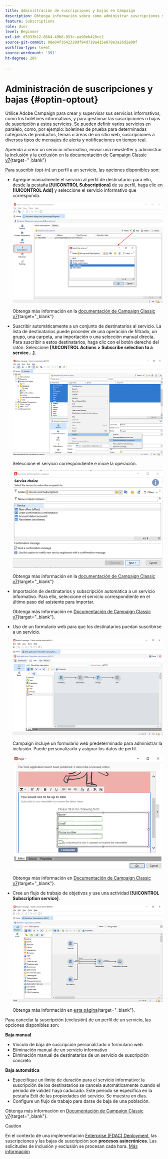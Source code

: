 ```yaml
---
title: Administración de suscripciones y bajas en Campaign
description: Obtenga información sobre cómo administrar suscripciones y bajas en la versión 8 de Campaign.
feature: Subscriptions
role: User
level: Beginner
exl-id: d5933b12-8664-49b8-953c-ea98eb428cc2
source-git-commit: 08e04f3642320df94d719a415e878e3a26d2e00f
workflow-type: tm+mt
source-wordcount: '391'
ht-degree: 28%

---
```


# Administración de suscripciones y bajas {#optin-optout}

Utilice Adobe Campaign para crear y supervisar sus servicios informativos, como los boletines informativos, y para gestionar las suscripciones o bajas de suscripción a estos servicios. Se pueden definir varios servicios en paralelo, como, por ejemplo: boletines de prueba para determinadas categorías de productos, temas o áreas de un sitio web, suscripciones a diversos tipos de mensajes de alerta y notificaciones en tiempo real.

Aprenda a crear un servicio informativo, enviar una newsletter y administrar la inclusión y la exclusión en la [documentación de Campaign Classic v7](https://experienceleague.adobe.com/docs/campaign-classic/using/sending-messages/subscriptions-and-referrals/managing-subscriptions.html?lang=es){target="_blank"}

Para suscribir (opt-in) un perfil a un servicio, las opciones disponibles son:

* Agregue manualmente el servicio al perfil de destinatario: para ello, desde la pestaña **[!UICONTROL Subscriptions]** de su perfil, haga clic en **[!UICONTROL Add]** y seleccione el servicio informativo que corresponda.

  ![](assets/subscribe-to-a-service.png)

  Obtenga más información en la [documentación de Campaign Classic v7](https://experienceleague.adobe.com/docs/campaign-classic/using/getting-started/profile-management/editing-a-profile.html?lang=es#deliveries-tab){target="_blank"}

* Suscribir automáticamente a un conjunto de destinatarios al servicio. La lista de destinatarios puede proceder de una operación de filtrado, un grupo, una carpeta, una importación o una selección manual directa. Para suscribir a estos destinatarios, haga clic con el botón derecho del ratón. Seleccione **[!UICONTROL Actions > Subscribe selection to a service...]**.

  ![](assets/subscribe-selection.png)

  Seleccione el servicio correspondiente e inicie la operación.

  ![](assets/subscribe-confirm.png)

  Obtenga más información en la [documentación de Campaign Classic v7](https://experienceleague.adobe.com/docs/campaign-classic/using/getting-started/profile-management/editing-a-profile.html?lang=es#deliveries-tab){target="_blank"}


* Importación de destinatarios y subscripción automática a un servicio informativo. Para ello, seleccione el servicio correspondiente en el último paso del asistente para importar.

  Obtenga más información en [Documentación de Campaign Classic v7](https://experienceleague.adobe.com/docs/campaign-classic/using/getting-started/importing-and-exporting-data/generic-imports-exports/executing-import-jobs.html?lang=es#step-5---additional-step-when-importing-recipients){target="_blank"}.

* Uso de un formulario web para que los destinatarios puedan suscribirse a un servicio.

  ![](assets/opt-in-webapp.png)

  Campaign incluye un formulario web predeterminado para administrar la inclusión. Puede personalizarlo y asignar los datos de perfil.

  ![](assets/web-app.png)

  Obtenga más información en [Documentación de Campaign Classic v7](https://experienceleague.adobe.com/docs/campaign-classic/using/designing-content/web-forms/use-cases--web-forms.html?lang=es#create-a-subscription--form-with-double-opt-in){target="_blank"}.


* Cree un flujo de trabajo de objetivos y use una actividad **[!UICONTROL Subscription service]**.

  ![](assets/wf-subscription.png)

  Obtenga más información en [esta página](https://experienceleague.adobe.com/docs/campaign/automation/workflows/wf-activities/targeting-activities/subscription-services.html?lang=es){target="_blank"}.

Para cancelar la suscripción (exclusión) de un perfil de un servicio, las opciones disponibles son:

**Baja manual**

* Vínculo de baja de suscripción personalizado o formulario web
* Eliminación manual de un servicio informativo
* Eliminación manual de destinatarios de un servicio de suscripción concreto

**Baja automática**

* Especifique un límite de duración para el servicio informativo: la suscripción de los destinatarios se cancela automáticamente cuando el periodo de validez haya caducado. Este periodo se especifica en la pestaña Edit de las propiedades del servicio. Se muestra en días.
* Configure un flujo de trabajo para darse de baja de una población.

Obtenga más información en [Documentación de Campaign Classic v7](https://experienceleague.adobe.com/docs/campaign-classic/using/sending-messages/subscriptions-and-referrals/managing-subscriptions.html?lang=es#unsubscribing-a-recipient-from-a-service){target="_blank"}.


>[!CAUTION]
>
>En el contexto de una implementación [Enterprise (FDAC) Deployment](../architecture/enterprise-deployment.md), las suscripciones y las bajas de suscripción son **procesos asincrónicos**. Las solicitudes de inclusión y exclusión se procesan cada hora. [Más información](../architecture/new-apis.md#sub-apis)

<!--
You can also enable your delivery recipients to forward messages to a friend. To do this, insert the relevant links into your delivery. You may then track this sharing process as well as the number of visits to the concerned pages. 

For more on this capability, refer to [Campaign Classic v7 documentation](https://experienceleague.adobe.com/docs/campaign-classic/using/sending-messages/subscriptions-and-referrals/viral-and-social-marketing.html?lang=es#viral-marketing--forward-to-a-friend){target="_blank"}
-->
